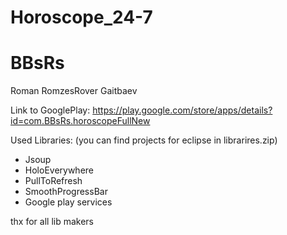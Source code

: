 Horoscope_24-7
==============
BBsRs
=====
Roman RomzesRover Gaitbaev 

Link to GooglePlay: https://play.google.com/store/apps/details?id=com.BBsRs.horoscopeFullNew

Used Libraries: (you can find projects for eclipse in librarires.zip)
* Jsoup
* HoloEverywhere
* PullToRefresh
* SmoothProgressBar
* Google play services

thx for all lib makers
